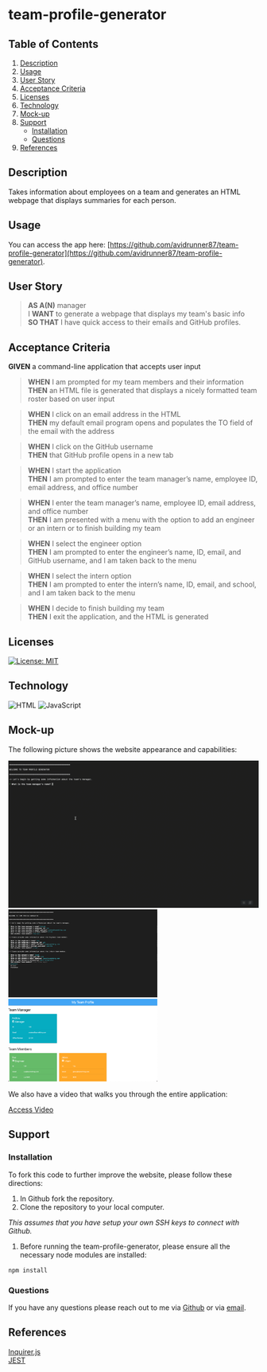 # team-profile-generator

## Table of Contents

1. [Description](#description)
1. [Usage](#usage)
1. [User Story](#user-story)
1. [Acceptance Criteria](#acceptance-criteria)
1. [Licenses](#licenses)
1. [Technology](#technology)
1. [Mock-up](#mock-up)
1. [Support](#support)
   - [Installation](#installation)
   - [Questions](#questions)
1. [References](#references)

## Description
Takes information about employees on a team and generates an HTML webpage that displays summaries for each person.

## Usage
You can access the app here: [https://github.com/avidrunner87/team-profile-generator](https://github.com/avidrunner87/team-profile-generator).

## User Story
>**AS A(N)** manager<br>I **WANT** to generate a webpage that displays my team's basic info<br>**SO THAT** I have quick access to their emails and GitHub profiles.


## Acceptance Criteria
**GIVEN** a command-line application that accepts user input

>**WHEN** I am prompted for my team members and their information<br>
**THEN** an HTML file is generated that displays a nicely formatted team roster based on user input

>**WHEN** I click on an email address in the HTML<br>
**THEN** my default email program opens and populates the TO field of the email with the address

>**WHEN** I click on the GitHub username<br>
**THEN** that GitHub profile opens in a new tab

>**WHEN** I start the application<br>
**THEN** I am prompted to enter the team manager’s name, employee ID, email address, and office number

>**WHEN** I enter the team manager’s name, employee ID, email address, and office number<br>
**THEN** I am presented with a menu with the option to add an engineer or an intern or to finish building my team

>**WHEN** I select the engineer option<br>
**THEN** I am prompted to enter the engineer’s name, ID, email, and GitHub username, and I am taken back to the menu

>**WHEN** I select the intern option<br>
**THEN** I am prompted to enter the intern’s name, ID, email, and school, and I am taken back to the menu

>**WHEN** I decide to finish building my team<br>
**THEN** I exit the application, and the HTML is generated


## Licenses
[![License: MIT](https://img.shields.io/badge/License-MIT-yellow.svg)](https://github.com/avidrunner87/team-profile-generator/blob/main/LICENSE.md)

## Technology
![HTML](https://img.shields.io/static/v1?label=html&message=21.4%&color=red)
![JavaScript](https://img.shields.io/static/v1?label=javascript&message=78.6%&color=yellow)


## Mock-up
The following picture shows the website appearance and capabilities:

<img src="./assets/images/screenshots/mockup.gif" width="600"><br>
<img src="./assets/images/screenshots/screenshot01.png" width="300">
<img src="./assets/images/screenshots/screenshot02.png" width="300">

We also have a video that walks you through the entire application:

[Access Video]()

## Support
### Installation
To fork this code to further improve the website, please follow these directions:

1. In Github fork the repository.
1. Clone the repository to your local computer.

_This assumes that you have setup your own SSH keys to connect with Github._

1. Before running the team-profile-generator, please ensure all the necessary node modules are installed:

```
npm install
```

### Questions
If you have any questions please reach out to me via [Github](https://github.com/avidrunner87) or via [email](mailto:andrew.ronchetto@me.com).

## References
[Inquirer.js](https://github.com/SBoudrias/Inquirer.js#readme)<br>
[JEST](https://jestjs.io/)
